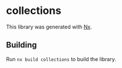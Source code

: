 # collections

This library was generated with [Nx](https://nx.dev).

## Building

Run `nx build collections` to build the library.

